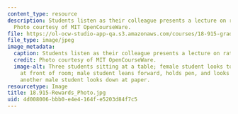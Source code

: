```yaml
---
content_type: resource
description: Students listen as their colleague presents a lecture on rational homotopy.
  Photo courtesy of MIT OpenCourseWare.
file: https://ol-ocw-studio-app-qa.s3.amazonaws.com/courses/18-915-graduate-topology-seminar-kan-seminar-fall-2014/4d008006bbb0e4e4164fe5203d84f7c5_18.915-Rewards_Photo.jpg
file_type: image/jpeg
image_metadata:
  caption: Students listen as their colleague presents a lecture on rational homotopy.
  credit: Photo courtesy of MIT OpenCourseWare.
  image-alt: Three students sitting at a table; female student looks toward speaker
    at front of room; male student leans forward, holds pen, and looks toward speaker;
    another male student looks down at paper.
resourcetype: Image
title: 18.915-Rewards_Photo.jpg
uid: 4d008006-bbb0-e4e4-164f-e5203d84f7c5
---
```

